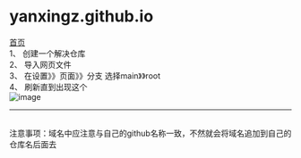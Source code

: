 # yanxingz.github.io
<a href="https://yanxingz.github.io" target="_blank" >首页</a>  
1、 创建一个解决仓库   
2、 导入网页文件  
3、 在设置》》页面》》分支  选择main》》root  
4、 刷新直到出现这个  
![image](https://github.com/YanXingZ/yanxingz.github.io/assets/110882785/51555afd-3aef-4d8c-9c21-1a3090636d76)
<hr/>  <br/>
注意事项：域名中应注意与自己的github名称一致，不然就会将域名追加到自己的仓库名后面去
